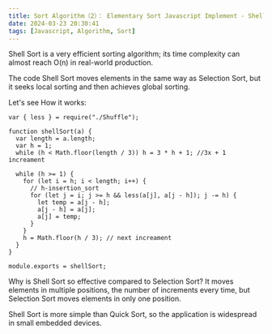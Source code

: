 ```yaml
---
title: Sort Algorithm（2）： Elementary Sort Javascript Implement - Shell Sort
date: 2024-03-23 20:30:41
tags: [Javascript, Algorithm, Sort]
---
```


Shell Sort is a very efficient sorting algorithm; its time complexity can almost reach O(n) in real-world production.

The code Shell Sort moves elements in the same way as Selection Sort, but it seeks local sorting and then achieves global sorting.

Let's see How it works:

```
var { less } = require("./Shuffle");

function shellSort(a) {
  var length = a.length;
  var h = 1;
  while (h < Math.floor(length / 3)) h = 3 * h + 1; //3x + 1 increament

  while (h >= 1) {
    for (let i = h; i < length; i++) {
      // h-insertion_sort
      for (let j = i; j >= h && less(a[j], a[j - h]); j -= h) {
        let temp = a[j - h];
        a[j - h] = a[j];
        a[j] = temp;
      }
    }
    h = Math.floor(h / 3); // next increament
  }
}

module.exports = shellSort;
```

Why is Shell Sort so effective compared to Selection Sort? It 
moves elements in multiple positions, the number of increments every time, but Selection Sort moves elements in only one position.

Shell Sort is more simple than Quick Sort, so the application is widespread in small embedded devices.
